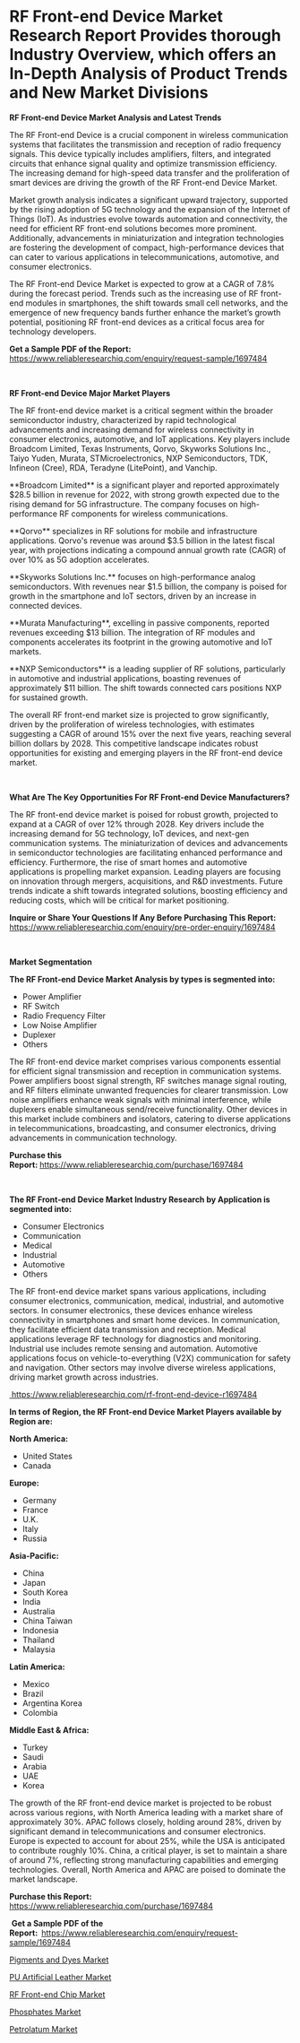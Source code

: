 <p><h1>RF Front-end Device Market Research Report Provides thorough Industry Overview, which offers an In-Depth Analysis of Product Trends and New Market Divisions</h1></p><p><strong>RF Front-end Device Market Analysis and Latest Trends</strong></p>
<p><p>The RF Front-end Device is a crucial component in wireless communication systems that facilitates the transmission and reception of radio frequency signals. This device typically includes amplifiers, filters, and integrated circuits that enhance signal quality and optimize transmission efficiency. The increasing demand for high-speed data transfer and the proliferation of smart devices are driving the growth of the RF Front-end Device Market.</p><p>Market growth analysis indicates a significant upward trajectory, supported by the rising adoption of 5G technology and the expansion of the Internet of Things (IoT). As industries evolve towards automation and connectivity, the need for efficient RF front-end solutions becomes more prominent. Additionally, advancements in miniaturization and integration technologies are fostering the development of compact, high-performance devices that can cater to various applications in telecommunications, automotive, and consumer electronics.</p><p>The RF Front-end Device Market is expected to grow at a CAGR of 7.8% during the forecast period. Trends such as the increasing use of RF front-end modules in smartphones, the shift towards small cell networks, and the emergence of new frequency bands further enhance the market’s growth potential, positioning RF front-end devices as a critical focus area for technology developers.</p></p>
<p><strong>Get a Sample PDF of the Report:&nbsp;</strong> <a href="https://www.reliableresearchiq.com/enquiry/request-sample/1697484?utm_campaign=1138&utm_medium=2&utm_source=Github&utm_content=ia&utm_term=03102024&utm_id=rf-front-end-device">https://www.reliableresearchiq.com/enquiry/request-sample/1697484</a></p>
<p>&nbsp;</p>
<p><strong>RF Front-end Device Major Market Players</strong></p>
<p><p>The RF front-end device market is a critical segment within the broader semiconductor industry, characterized by rapid technological advancements and increasing demand for wireless connectivity in consumer electronics, automotive, and IoT applications. Key players include Broadcom Limited, Texas Instruments, Qorvo, Skyworks Solutions Inc., Taiyo Yuden, Murata, STMicroelectronics, NXP Semiconductors, TDK, Infineon (Cree), RDA, Teradyne (LitePoint), and Vanchip.</p><p>**Broadcom Limited** is a significant player and reported approximately $28.5 billion in revenue for 2022, with strong growth expected due to the rising demand for 5G infrastructure. The company focuses on high-performance RF components for wireless communications.</p><p>**Qorvo** specializes in RF solutions for mobile and infrastructure applications. Qorvo's revenue was around $3.5 billion in the latest fiscal year, with projections indicating a compound annual growth rate (CAGR) of over 10% as 5G adoption accelerates.</p><p>**Skyworks Solutions Inc.** focuses on high-performance analog semiconductors. With revenues near $1.5 billion, the company is poised for growth in the smartphone and IoT sectors, driven by an increase in connected devices.</p><p>**Murata Manufacturing**, excelling in passive components, reported revenues exceeding $13 billion. The integration of RF modules and components accelerates its footprint in the growing automotive and IoT markets.</p><p>**NXP Semiconductors** is a leading supplier of RF solutions, particularly in automotive and industrial applications, boasting revenues of approximately $11 billion. The shift towards connected cars positions NXP for sustained growth.</p><p>The overall RF front-end market size is projected to grow significantly, driven by the proliferation of wireless technologies, with estimates suggesting a CAGR of around 15% over the next five years, reaching several billion dollars by 2028. This competitive landscape indicates robust opportunities for existing and emerging players in the RF front-end device market.</p></p>
<p>&nbsp;</p>
<p><strong>What Are The Key Opportunities For RF Front-end Device Manufacturers?</strong></p>
<p><p>The RF front-end device market is poised for robust growth, projected to expand at a CAGR of over 12% through 2028. Key drivers include the increasing demand for 5G technology, IoT devices, and next-gen communication systems. The miniaturization of devices and advancements in semiconductor technologies are facilitating enhanced performance and efficiency. Furthermore, the rise of smart homes and automotive applications is propelling market expansion. Leading players are focusing on innovation through mergers, acquisitions, and R&D investments. Future trends indicate a shift towards integrated solutions, boosting efficiency and reducing costs, which will be critical for market positioning.</p></p>
<p><strong>Inquire or Share Your Questions If Any Before Purchasing This Report:</strong> <a href="https://www.reliableresearchiq.com/enquiry/pre-order-enquiry/1697484?utm_campaign=1138&utm_medium=2&utm_source=Github&utm_content=ia&utm_term=03102024&utm_id=rf-front-end-device">https://www.reliableresearchiq.com/enquiry/pre-order-enquiry/1697484</a></p>
<p>&nbsp;</p>
<p><strong>Market Segmentation</strong></p>
<p><strong>The RF Front-end Device Market Analysis by types is segmented into:</strong></p>
<p><ul><li>Power Amplifier</li><li>RF Switch</li><li>Radio Frequency Filter</li><li>Low Noise Amplifier</li><li>Duplexer</li><li>Others</li></ul></p>
<p><p>The RF front-end device market comprises various components essential for efficient signal transmission and reception in communication systems. Power amplifiers boost signal strength, RF switches manage signal routing, and RF filters eliminate unwanted frequencies for clearer transmission. Low noise amplifiers enhance weak signals with minimal interference, while duplexers enable simultaneous send/receive functionality. Other devices in this market include combiners and isolators, catering to diverse applications in telecommunications, broadcasting, and consumer electronics, driving advancements in communication technology.</p></p>
<p><strong>Purchase this Report:&nbsp;</strong><a href="https://www.reliableresearchiq.com/purchase/1697484?utm_campaign=1138&utm_medium=2&utm_source=Github&utm_content=ia&utm_term=03102024&utm_id=rf-front-end-device">https://www.reliableresearchiq.com/purchase/1697484</a></p>
<p>&nbsp;</p>
<p><strong>The RF Front-end Device Market Industry Research by Application is segmented into:</strong></p>
<p><ul><li>Consumer Electronics</li><li>Communication</li><li>Medical</li><li>Industrial</li><li>Automotive</li><li>Others</li></ul></p>
<p><p>The RF front-end device market spans various applications, including consumer electronics, communication, medical, industrial, and automotive sectors. In consumer electronics, these devices enhance wireless connectivity in smartphones and smart home devices. In communication, they facilitate efficient data transmission and reception. Medical applications leverage RF technology for diagnostics and monitoring. Industrial use includes remote sensing and automation. Automotive applications focus on vehicle-to-everything (V2X) communication for safety and navigation. Other sectors may involve diverse wireless applications, driving market growth across industries.</p></p>
<p><a href="https://www.reliableresearchiq.com/rf-front-end-device-r1697484?utm_campaign=1138&utm_medium=2&utm_source=Github&utm_content=ia&utm_term=03102024&utm_id=rf-front-end-device">&nbsp;https://www.reliableresearchiq.com/rf-front-end-device-r1697484</a></p>
<p><strong>In terms of Region, the RF Front-end Device Market Players available by Region are:</strong></p>
<p>
    <p> <strong> North America: </strong>
        <ul>
            <li>United States</li>
            <li>Canada</li>
        </ul>
        </p> 
    <p> <strong> Europe: </strong>
        <ul>
            <li>Germany</li>
            <li>France</li>
            <li>U.K.</li>
            <li>Italy</li>
            <li>Russia</li>
        </ul>
        </p> 
    <p> <strong> Asia-Pacific: </strong>
        <ul>
            <li>China</li>
            <li>Japan</li>
            <li>South Korea</li>
            <li>India</li>
            <li>Australia</li>
            <li>China Taiwan</li>
            <li>Indonesia</li>
            <li>Thailand</li>
            <li>Malaysia</li>
        </ul>
        </p> 
    <p> <strong> Latin America: </strong>
        <ul>
            <li>Mexico</li>
            <li>Brazil</li>
            <li>Argentina Korea</li>
            <li>Colombia</li>
        </ul>
        </p> 
    <p> <strong> Middle East & Africa: </strong>
        <ul>
            <li>Turkey</li>
            <li>Saudi</li>
            <li>Arabia</li>
            <li>UAE</li>
            <li>Korea</li>
        </ul>
    </p>
    </p>
<p><p>The growth of the RF front-end device market is projected to be robust across various regions, with North America leading with a market share of approximately 30%. APAC follows closely, holding around 28%, driven by significant demand in telecommunications and consumer electronics. Europe is expected to account for about 25%, while the USA is anticipated to contribute roughly 10%. China, a critical player, is set to maintain a share of around 7%, reflecting strong manufacturing capabilities and emerging technologies. Overall, North America and APAC are poised to dominate the market landscape.</p></p>
<p><strong>Purchase this Report: </strong><a href="https://www.reliableresearchiq.com/purchase/1697484?utm_campaign=1138&utm_medium=2&utm_source=Github&utm_content=ia&utm_term=03102024&utm_id=rf-front-end-device">https://www.reliableresearchiq.com/purchase/1697484</a></p>
<p>&nbsp;<strong>Get a Sample PDF of the Report:&nbsp;&nbsp;</strong><a href="https://www.reliableresearchiq.com/enquiry/request-sample/1697484?utm_campaign=1138&utm_medium=2&utm_source=Github&utm_content=ia&utm_term=03102024&utm_id=rf-front-end-device">https://www.reliableresearchiq.com/enquiry/request-sample/1697484</a></p>
<p><strong></strong></p>
<p><p><a href="https://www.linkedin.com/pulse/global-pigments-dyes-industry-analysis-report-market-size-1clrf?utm_campaign=1138&utm_medium=2&utm_source=Github&utm_content=ia&utm_term=03102024&utm_id=rf-front-end-device">Pigments and Dyes Market</a></p><p><a href="https://www.linkedin.com/pulse/pu-artificial-leather-market-size-share-trends-analysis-report-iefuf?utm_campaign=1138&utm_medium=2&utm_source=Github&utm_content=ia&utm_term=03102024&utm_id=rf-front-end-device">PU Artificial Leather Market</a></p><p><a href="https://github.com/GreisGjoni464/Market-Research-Report-List-1/blob/main/rf-front-end-chip-market.md?utm_campaign=1138&utm_medium=2&utm_source=Github&utm_content=ia&utm_term=03102024&utm_id=rf-front-end-device">RF Front-end Chip Market</a></p><p><a href="https://www.linkedin.com/pulse/phosphates-market-research-report-exploring-size-revenue-m6h1f?utm_campaign=1138&utm_medium=2&utm_source=Github&utm_content=ia&utm_term=03102024&utm_id=rf-front-end-device">Phosphates Market</a></p><p><a href="https://www.linkedin.com/pulse/emerging-petrolatum-market-opportunities-analysis-investors-p2trf?utm_campaign=1138&utm_medium=2&utm_source=Github&utm_content=ia&utm_term=03102024&utm_id=rf-front-end-device">Petrolatum Market</a></p></p>